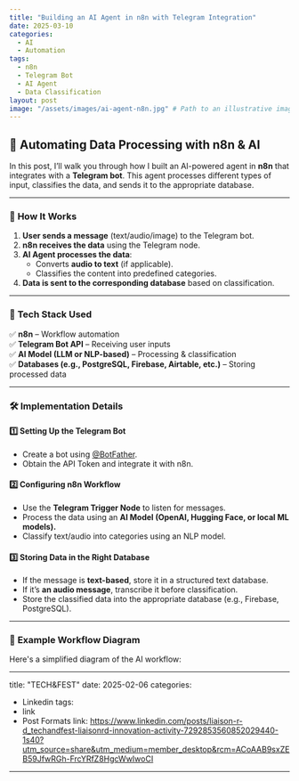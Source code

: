 ```yaml
---
title: "Building an AI Agent in n8n with Telegram Integration"
date: 2025-03-10
categories:
  - AI
  - Automation
tags:
  - n8n
  - Telegram Bot
  - AI Agent
  - Data Classification
layout: post
image: "/assets/images/ai-agent-n8n.jpg" # Path to an illustrative image
---
```


## 🚀 Automating Data Processing with n8n & AI  

In this post, I’ll walk you through how I built an AI-powered agent in **n8n** that integrates with a **Telegram bot**. This agent processes different types of input, classifies the data, and sends it to the appropriate database.

---

### 🔹 **How It Works**
1. **User sends a message** (text/audio/image) to the Telegram bot.  
2. **n8n receives the data** using the Telegram node.  
3. **AI Agent processes the data**:
   - Converts **audio to text** (if applicable).  
   - Classifies the content into predefined categories.  
4. **Data is sent to the corresponding database** based on classification.  

---

### 🔹 **Tech Stack Used**
✅ **n8n** – Workflow automation  
✅ **Telegram Bot API** – Receiving user inputs  
✅ **AI Model (LLM or NLP-based)** – Processing & classification  
✅ **Databases (e.g., PostgreSQL, Firebase, Airtable, etc.)** – Storing processed data  

---

### 🛠 **Implementation Details**
#### **1️⃣ Setting Up the Telegram Bot**
- Create a bot using [@BotFather](https://t.me/BotFather).
- Obtain the API Token and integrate it with n8n.

#### **2️⃣ Configuring n8n Workflow**
- Use the **Telegram Trigger Node** to listen for messages.  
- Process the data using an **AI Model (OpenAI, Hugging Face, or local ML models).**  
- Classify text/audio into categories using an NLP model.  

#### **3️⃣ Storing Data in the Right Database**
- If the message is **text-based**, store it in a structured text database.  
- If it’s **an audio message**, transcribe it before classification.  
- Store the classified data into the appropriate database (e.g., Firebase, PostgreSQL).  

---

### 🎯 **Example Workflow Diagram**  
Here's a simplified diagram of the AI workflow:  




---
title: "TECH&FEST"
date: 2025-02-06
categories:
  - Linkedin
tags:
  - link
  - Post Formats
link: https://www.linkedin.com/posts/liaison-r-d_techandfest-liaisonrd-innovation-activity-7292853560852029440-1s40?utm_source=share&utm_medium=member_desktop&rcm=ACoAAB9sxZEB59JfwRGh-FrcYRfZ8HgcWwIwoCI
---

